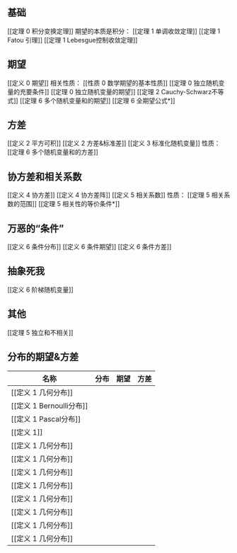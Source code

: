 ## 基础
[[定理 0 积分变换定理]]
期望的本质是积分：
[[定理 1 单调收敛定理]]
[[定理 1 Fatou 引理]]
[[定理 1 Lebesgue控制收敛定理]]

## 期望
[[定义 0 期望]]
相关性质：
[[性质 0 数学期望的基本性质]]
[[定理 0 独立随机变量的充要条件]]
[[定理 0 独立随机变量的期望]]
[[定理 2 Cauchy-Schwarz不等式]]
[[定理 6 多个随机变量和的期望]]
[[定理 6 全期望公式*]]

## 方差
[[定义 2 平方可积]]
[[定义 2 方差&标准差]]
[[定义 3 标准化随机变量]]
性质：
[[定理 6 多个随机变量和的方差]]

## 协方差和相关系数
[[定义 4 协方差]]
[[定义 4 协方差阵]]
[[定义 5 相关系数]]
性质：
[[定理 5 相关系数的范围]]
[[定理 5 相关性的等价条件*]]

## 万恶的“条件”
[[定义 6 条件分布]]
[[定义 6 条件期望]]
[[定义 6 条件方差]]

## 抽象死我
[[定义 6 阶梯随机变量]]

## 其他
[[定理 5 独立和不相关]]

## 分布的期望&方差
|名称|分布|期望|方差|
|----|----|----|----|
|[[定义 1 几何分布]]||||
|[[定义 1 Bernoulli分布]]||||
|[[定义 1 Pascal分布]]||||
|[[定义 1]]||||
|[[定义 1 几何分布]]||||
|[[定义 1 几何分布]]||||
|[[定义 1 几何分布]]||||
|[[定义 1 几何分布]]||||
|[[定义 1 几何分布]]||||
|[[定义 1 几何分布]]||||
|[[定义 1 几何分布]]||||
|[[定义 1 几何分布]]||||

